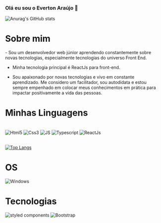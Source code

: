 

### Olá eu sou o Everton Araújo 👋

![Anurag's GitHub stats](https://github-readme-stats.vercel.app/api?username=Evertonfilho&show_icons=true&theme=tokyonight)

<div><h1>Sobre mim</h1></div>
 - Sou um desenvolvedor web júnior aprendendo constantemente sobre novas tecnologias, especialmente tecnologias do universo Front End.

- Minha tecnologia principal é ReactJs para front-end.

- Sou apaixonado por novas tecnologias e vivo em constante aprendizado. Me considero um facilitador, sou autodidata e estou sempre empenhado em colocar meus conhecimentos em prática para impactar positivamente a vida das pessoas.

<div><h1>Minhas Linguagens</h1></div>
<div style="display:inline-block"><br/>
  <img align="center" alt="Html5" src="https://img.shields.io/badge/HTML5-E34F26?style=for-the-badge&logo=html5&logoColor=white"/>
    <img align="center" alt="Css3" src="https://img.shields.io/badge/CSS3-1572B6?style=for-the-badge&logo=css3&logoColor=white"/>
      <img align="center" alt="JS" src="https://img.shields.io/badge/JavaScript-323330?style=for-the-badge&logo=javascript&logoColor=F7DF1E"/>
        <img align="center" alt="Typescript" src="https://img.shields.io/badge/TypeScript-007ACC?style=for-the-badge&logo=typescript&logoColor=white"/>
          <img align="center" alt="ReactJs" src="https://img.shields.io/badge/React-20232A?style=for-the-badge&logo=react&logoColor=61DAFB"/>
      
</div></br>
</br>

[![Top Langs](https://github-readme-stats.vercel.app/api/top-langs/?username=anuraghazra&layout=compact)](https://github.com/Evertonfilho/github-readme-stats)

<div><h1>OS</h1></div>
<div>
  <img src="https://img.shields.io/badge/Windows-0078D6?style=for-the-badge&logo=windows&logoColor=white" alt="Windows"/>
</div>
<div><h1>Tecnologias</h1></div>
<div>
  <img src="https://img.shields.io/badge/styled--components-DB7093?style=for-the-badge&logo=styled-components&logoColor=white" alt="styled components"/>
    <img src="https://img.shields.io/badge/Bootstrap-563D7C?style=for-the-badge&logo=bootstrap&logoColor=white" alt="Bootstrap"/>
</div>
